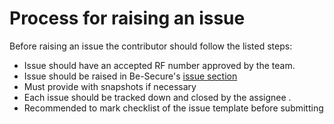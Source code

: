 # Process for raising an issue

Before raising an issue the contributor should follow the listed steps:

* Issue should have an accepted RF number approved by the team.
* Issue should be raised in Be-Secure's [ issue section ](https://jobyko.github.io/Be-Secure_web/#besec_info/raise_issue/) 
* Must provide with snapshots if necessary
* Each issue should be tracked down and closed by the assignee .
* Recommended to mark checklist of the issue template before submitting


